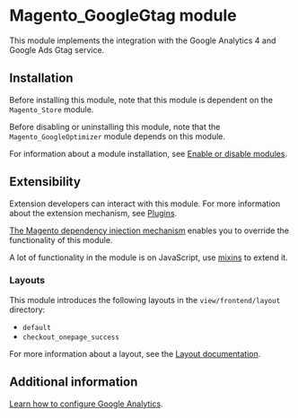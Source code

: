 # Magento_GoogleGtag module

This module implements the integration with the Google Analytics 4 and Google Ads Gtag service.

## Installation

Before installing this module, note that this module is dependent on the `Magento_Store` module.

Before disabling or uninstalling this module, note that the `Magento_GoogleOptimizer` module depends on this module.

For information about a module installation, see [Enable or disable modules](https://experienceleague.adobe.com/en/docs/commerce-operations/installation-guide/tutorials/manage-modules).

## Extensibility

Extension developers can interact with this module. For more information about the extension mechanism, see [Plugins](https://developer.adobe.com/commerce/php/development/components/plugins/).

[The Magento dependency injection mechanism](https://developer.adobe.com/commerce/php/development/components/dependency-injection/) enables you to override the functionality of this module.

A lot of functionality in the module is on JavaScript, use [mixins](https://developer.adobe.com/commerce/frontend-core/javascript/mixins/) to extend it.

### Layouts

This module introduces the following layouts in the `view/frontend/layout` directory:

- `default`
- `checkout_onepage_success`

For more information about a layout, see the [Layout documentation](https://developer.adobe.com/commerce/frontend-core/guide/layouts/).

## Additional information

[Learn how to configure Google Analytics](https://experienceleague.adobe.com/en/docs/commerce-admin/marketing/google-tools/google-analytics).
